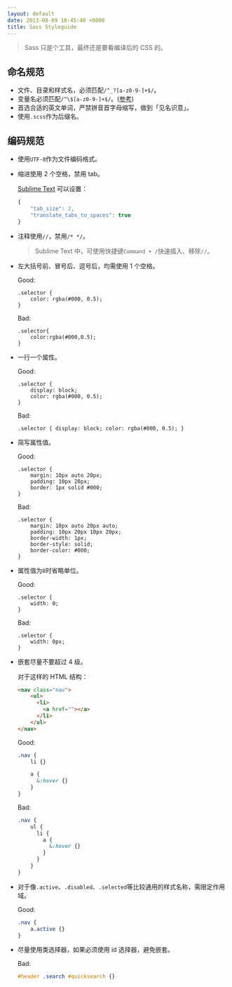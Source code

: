 ```yaml
---
layout: default
date: 2013-08-09 10:45:40 +0800
title: Sass Styleguide
---
```


> Sass 只是个工具，最终还是要看编译后的 CSS 的。

## 命名规范

- 文件、目录和样式名，必须匹配`/^_?[a-z0-9-]+$/`。
- 变量名必须匹配`/^\$[a-z0-9-]+$/`。([参考](https://github.com/jsw0528/base.sass/blob/master/_variables.scss))
- 首选合适的英文单词，严禁拼音首字母缩写，做到「见名识意」。
- 使用`.scss`作为后缀名。

## 编码规范

- 使用`UTF-8`作为文件编码格式。

- 缩进使用 2 个空格，禁用 tab。

  [Sublime Text](http://mrzhang.me/blog/after-reinstall-the-system.html#sm) 可以设置：

  ```js
  {
      "tab_size": 2,
      "translate_tabs_to_spaces": true
  }
  ```

- 注释使用`//`，禁用`/* */`。

  > Sublime Text 中，可使用快捷键`Command + /`快速插入、移除`//`。

- 左大括号前、冒号后、逗号后，均需使用 1 个空格。

  <p class="good">Good:</p>

  ```
  .selector {
      color: rgba(#000, 0.5);
  }
  ```

  <p class="bad">Bad:</p>

  ```
  .selector{
      color:rgba(#000,0.5);
  }
  ```

- 一行一个属性。

  <p class="good">Good:</p>

  ```
  .selector {
      display: block;
      color: rgba(#000, 0.5);
  }
  ```

  <p class="bad">Bad:</p>

  ```
  .selector { display: block; color: rgba(#000, 0.5); }
  ```

- 简写属性值。

  <p class="good">Good:</p>

  ```
  .selector {
      margin: 10px auto 20px;
      padding: 10px 20px;
      border: 1px solid #000;
  }
  ```

  <p class="bad">Bad:</p>

  ```
  .selector {
      margin: 10px auto 20px auto;
      padding: 10px 20px 10px 20px;
      border-width: 1px;
      border-style: solid;
      border-color: #000;
  }
  ```

- 属性值为`0`时省略单位。

  <p class="good">Good:</p>

  ```
  .selector {
      width: 0;
  }
  ```

  <p class="bad">Bad:</p>

  ```
  .selector {
      width: 0px;
  }
  ```

- 嵌套尽量不要超过 4 级。

  对于这样的 HTML 结构：

  ```html
  <nav class="nav">
      <ul>
        <li>
          <a href=""></a>
        </li>
      </ul>
  </nav>
  ```

  <p class="good">Good:</p>

  ```scss
  .nav {
      li {}

      a {
        &:hover {}
      }
  }
  ```

  <p class="bad">Bad:</p>

  ```scss
  .nav {
      ul {
        li {
          a {
            &:hover {}
          }
        }
      }
  }
  ```

- 对于像`.active`、`.disabled`、`.selected`等比较通用的样式名称，需限定作用域。

  <p class="good">Good:</p>

  ```scss
  .nav {
      a.active {}
  }
  ```

- 尽量使用类选择器，如果必须使用 id 选择器，避免嵌套。

  <p class="bad">Bad:</p>

  ```scss
  #header .search #quicksearch {}
  ```

